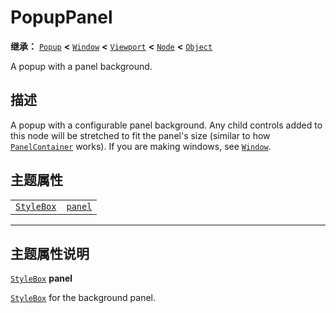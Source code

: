 <!-- ⚠ 请勿编辑本文件 ⚠ -->
<!-- 本文档使用脚本从 WeDot 引擎源码仓库生成。 -->
<!-- 生成脚本：https://github.com/WeDot-Engine/WeDot/tree/master/doc/tools/make_md.py； -->
<!-- 原文件：https://github.com/WeDot-Engine/WeDot/tree/master/doc/classes/PopupPanel.xml。 -->

<div id="_class_popuppanel"></div>

# PopupPanel

**继承：** [`Popup`](class_popup.md) **<** [`Window`](class_window.md) **<** [`Viewport`](class_viewport.md) **<** [`Node`](class_node.md) **<** [`Object`](class_object.md)

A popup with a panel background.

## 描述

A popup with a configurable panel background. Any child controls added to this node will be stretched to fit the panel's size (similar to how [`PanelContainer`](class_panelcontainer.md) works). If you are making windows, see [`Window`](class_window.md).

## 主题属性

|||
|:-:|:--|
| [`StyleBox`](class_stylebox.md) | [`panel`](class_popuppanel.md#class_popuppanel_theme_style_panel) |

<!-- rst-class:: classref-section-separator -->

---

## 主题属性说明

<div id="_class_popuppanel_theme_style_panel"></div>

[`StyleBox`](class_stylebox.md) **panel** <div id="class_popuppanel_theme_style_panel"></div>

[`StyleBox`](class_stylebox.md) for the background panel.

[^virtual]: 本方法通常需要用户覆盖才能生效。
[^const]: 本方法无副作用，不会修改该实例的任何成员变量。
[^vararg]: 本方法除了能接受在此处描述的参数外，还能够继续接受任意数量的参数。
[^constructor]: 本方法用于构造某个类型。
[^static]: 调用本方法无需实例，可直接使用类名进行调用。
[^operator]: 本方法描述的是使用本类型作为左操作数的有效运算符。
[^bitfield]: 这个值是由下列位标志构成位掩码的整数。
[^void]: 无返回值。
